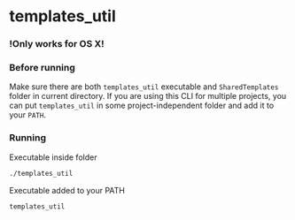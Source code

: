 # templates_util

### !Only works for OS X!

### Before running
Make sure there are both `templates_util` executable and `SharedTemplates` folder in current directory.
If you are using this CLI for multiple projects, you can put `templates_util` in some project-independent folder and add it to your `PATH`.

### Running
Executable inside folder
```sh
./templates_util
```

Executable added to your PATH
```sh
templates_util
```
